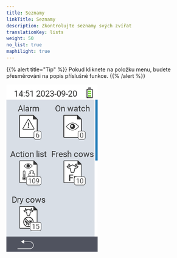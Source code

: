 ```yaml
---
title: Seznamy
linkTitle: Seznamy
description: Zkontrolujte seznamy svých zvířat
translationKey: lists
weight: 50
no_list: true
maphilight: true
---
```

{{% alert title="Tip" %}}
Pokud kliknete na položku menu, budete přesměrováni na popis příslušné funkce.
{{% /alert %}}

<img src="images/lists.png" alt="VitalControl Nové na farmě" title="Nové na farmě" usemap="#workmap" class="maphilight" />

<map name="workmap">
  <area shape="rect" coords="3,40,116,160" alt="Seznam alarmů" title="Podívejte se na svůj seznam alarmů&#10;Kliknutí myší: otevřít dokumentaci" href="/cs/docs/lists/alarm/">
  <area shape="rect" coords="3,160,116,280" alt="Seznam akcí" title="Podívejte se na svůj seznam akcí&#10;Kliknutí myší: otevřít dokumentaci" href="/cs/docs/lists/actions/">
  <area shape="rect" coords="3,280,116,399" alt="Seznam suchých krav" title="Podívejte se na svůj seznam suchých krav&#10;Kliknutí myší: otevřít dokumentaci" href="/cs/docs/lists/dry-cows/">

  <area shape="rect" coords="116,40,230,160" alt="Seznam sledovaných" title="Podívejte se na svůj seznam sledovaných&#10;Kliknutí myší: otevřít dokumentaci" href="/cs/docs/lists/on-watch/">
  <area shape="rect" coords="116,160,230,280" alt="Čerstvé krávy" title="Podívejte se na svůj seznam čerstvých krav&#10;Kliknutí myší: otevřít dokumentaci" href="/cs/docs/lists/fresh-cows/">

  <area shape="rect" coords="2,401,115,438" alt="Zpět" title="Přeskočit o úroveň zpět" href="/cs/docs/menu/mainmenu/">
</map>
